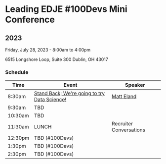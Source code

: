# Leading EDJE #100Devs Mini Conference

## 2023

Friday, July 28, 2023 - 8:00am to 4:00pm

6515 Longshore Loop, Suite 300
Dublin, OH 43017

### Schedule

| Time | Event | Speaker |
|------|-------|---------|
| 8:30am | [Stand Back; We're going to try Data Science!](https://sessionize.com/s/matt-eland/stand-back-im-going-to-try-data-science/44728) | [Matt Eland](https://MattEland.dev) |
| 9:30am | TBD | |
| 10:30am | TBD | |
| 11:30am | LUNCH | Recruiter Conversations |
| 12:30pm | TBD (#100Devs) | |
| 1:30pm | TBD (#100Devs) | |
| 2:30pm | TBD (#100Devs) | |
